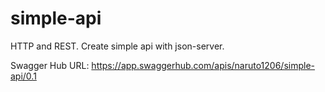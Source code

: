 # simple-api
HTTP and REST. Create simple api with json-server.

Swagger Hub URL: https://app.swaggerhub.com/apis/naruto1206/simple-api/0.1
